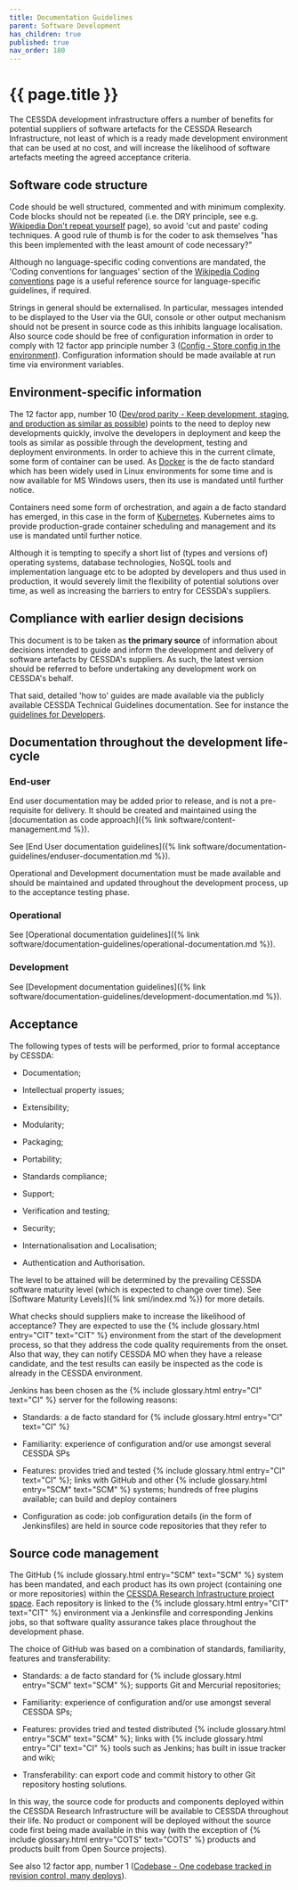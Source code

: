 ```yaml
---
title: Documentation Guidelines
parent: Software Development
has_children: true
published: true
nav_order: 180
---
```

# {{ page.title }}

The CESSDA development infrastructure offers a number of benefits for
potential suppliers of software artefacts for the CESSDA Research
Infrastructure, not least of which is a ready made development
environment that can be used at no cost, and will increase the
likelihood of software artefacts meeting the agreed acceptance criteria.

## Software code structure

Code should be well structured, commented and with minimum complexity.
Code blocks should not be repeated (i.e. the DRY principle, see e.g.
[Wikipedia Don't repeat yourself](https://en.wikipedia.org/wiki/Don%27t_repeat_yourself) page),
so avoid 'cut and paste' coding techniques.
A good rule of thumb is for the coder to ask themselves "has this been implemented with the least amount of code necessary?"

Although no language-specific coding conventions are mandated,
the 'Coding conventions for languages' section of the [Wikipedia Coding
conventions](https://en.wikipedia.org/wiki/Coding_conventions)
page is a useful reference source for language-specific guidelines, if required.

Strings in general should be externalised.
In particular, messages intended to be displayed to the User via the GUI,
console or other output mechanism should not be present in source code as this inhibits language localisation.
Also source code should be free of configuration information in order to comply with
12 factor app principle number 3 ([Config - Store config in the environment](https://12factor.net/config)).
Configuration information should be made available at run time via environment variables.

## Environment-specific information

The 12 factor app, number 10
([Dev/prod parity - Keep development, staging, and production as similar as possible](https://12factor.net/dev-prod-parity))
points to the need to deploy new developments quickly,
involve the developers in deployment and keep the tools as similar as possible through the development,
testing and deployment environments.
In order to achieve this in the current climate, some form of container can be used.
As [Docker](https://www.docker.com/) is the de facto standard which has been widely used in Linux environments for some time
and is now available for MS Windows users, then its use is mandated until further notice.

Containers need some form of orchestration, and again a de facto standard has emerged,
in this case in the form of [Kubernetes](https://kubernetes.io).
Kubernetes aims to provide production-grade container scheduling and management and its use is mandated until further notice.

Although it is tempting to specify a short list of (types and versions of) operating systems,
database technologies, NoSQL tools and implementation language etc to be adopted by developers and thus used in production,
it would severely limit the flexibility of potential solutions over time,
as well as increasing the barriers to entry for CESSDA's suppliers.

## Compliance with earlier design decisions

This document is to be taken as **the primary source** of information about decisions intended to guide and inform the development
and delivery of software artefacts by CESSDA's suppliers.
As such, the latest version should be referred to before undertaking any development work on CESSDA's behalf.

That said, detailed 'how to' guides are made available via the publicly available CESSDA Technical Guidelines documentation.
See for instance the [guidelines for Developers](https://docs.tech.cessda.eu/software/index.html).

## Documentation throughout the development life-cycle

### End-user

End user documentation may be added prior to release, and is not a pre-requisite for delivery.
It should be created and maintained using the [documentation as code approach]({% link software/content-management.md %}).

See [End User documentation guidelines]({% link software/documentation-guidelines/enduser-documentation.md %}).

Operational and Development documentation must be made available
and should be maintained and updated throughout the development process,
up to the acceptance testing phase.

### Operational

See [Operational documentation guidelines]({% link software/documentation-guidelines/operational-documentation.md %}).

### Development

See [Development documentation guidelines]({% link software/documentation-guidelines/development-documentation.md %}).

## Acceptance

The following types of tests will be performed, prior to formal acceptance by CESSDA:

- Documentation;

- Intellectual property issues;

- Extensibility;

- Modularity;

- Packaging;

- Portability;

- Standards compliance;

- Support;

- Verification and testing;

- Security;

- Internationalisation and Localisation;

- Authentication and Authorisation.

The level to be attained will be determined by the prevailing CESSDA software maturity level (which is expected to change over time).
See [Software Maturity Levels]({% link sml/index.md %}) for more details.

What checks should suppliers make to increase the likelihood of acceptance?
They are expected to use the {% include glossary.html entry="CIT" text="CIT" %} environment from the start of the development process,
so that they address the code quality requirements from the onset.
Also that way, they can notify CESSDA MO when they have a release candidate,
and the test results can easily be inspected as the code is already in the CESSDA environment.

Jenkins has been chosen as the {% include glossary.html entry="CI" text="CI" %} server for the following reasons:

- Standards: a de facto standard for {% include glossary.html entry="CI" text="CI" %}

- Familiarity: experience of configuration and/or use amongst several CESSDA SPs

- Features: provides tried and tested {% include glossary.html entry="CI" text="CI" %};
    links with GitHub and other {% include glossary.html entry="SCM" text="SCM" %} systems;
    hundreds of free plugins available;
    can build and deploy containers

- Configuration as code: job configuration details (in the form of Jenkinsfiles)
    are held in source code repositories that they refer to

## Source code management

The GitHub {% include glossary.html entry="SCM" text="SCM" %} system has been mandated,
and each product has its own project (containing one or more repositories) within the
[CESSDA Research Infrastructure project space](https://github.com/cessda).
Each repository is linked to the {% include glossary.html entry="CIT" text="CIT" %}
environment via a Jenkinsfile and corresponding Jenkins jobs,
so that software quality assurance takes place throughout the development phase.

The choice of GitHub was based on a combination of standards, familiarity, features and transferability:

- Standards: a de facto standard for {% include glossary.html entry="SCM" text="SCM" %}; supports Git and Mercurial repositories;

- Familiarity: experience of configuration and/or use amongst several CESSDA SPs;

- Features: provides tried and tested distributed {% include glossary.html entry="SCM" text="SCM" %};
    links with {% include glossary.html entry="CI" text="CI" %} tools such as Jenkins; has built in issue tracker and wiki;

- Transferability: can export code and commit history to other Git repository hosting solutions.

In this way, the source code for products and components deployed within the CESSDA Research Infrastructure
will be available to CESSDA throughout their life.
No product or component will be deployed without the source code first being made available in this way
(with the exception of {% include glossary.html entry="COTS" text="COTS" %} products and products built from Open Source projects).

See also 12 factor app, number 1 ([Codebase - One codebase tracked in revision control, many deploys](https://12factor.net/codebase)).
